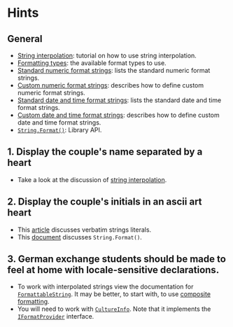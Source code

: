 # Hints

## General

- [String interpolation][string-interpolation]: tutorial on how to use string interpolation.
- [Formatting types][formatting-types]: the available format types to use.
- [Standard numeric format strings][standard-numeric-format-strings]: lists the standard numeric format strings.
- [Custom numeric format strings][custom-numeric-format-strings]: describes how to define custom numeric format strings.
- [Standard date and time format strings][standard-date-and-time-format-strings]: lists the standard date and time format strings.
- [Custom date and time format strings][custom-date-and-time-format-strings]: describes how to define custom date and time format strings.
- [`String.Format()`][string-format]: Library API.

## 1. Display the couple's name separated by a heart

- Take a look at the discussion of [string interpolation][string-interpolation].

## 2. Display the couple's initials in an ascii art heart

- This [article][verbatim-strings] discusses verbatim strings literals.
- This [document][string-format] discusses `String.Format()`.

## 3. German exchange students should be made to feel at home with locale-sensitive declarations.

- To work with interpolated strings view the documentation for [`FormattableString`][formattable-string]. It may be better, to start with, to use [composite formatting][composite-formatting].
- You will need to work with [`CultureInfo`][culture-info]. Note that it implements the [`IFormatProvider`][format-provider] interface.

[string-interpolation]: https://docs.microsoft.com/en-us/dotnet/csharp/tutorials/string-interpolation
[format-provider]: https://docs.microsoft.com/en-us/dotnet/api/system.iformatprovider
[custom-formatter]: https://docs.microsoft.com/en-us/dotnet/api/system.icustomformatter
[string-format]: https://docs.microsoft.com/en-us/dotnet/api/system.string.format
[verbatim-strings]: https://docs.microsoft.com/en-us/dotnet/csharp/programming-guide/strings/#regular-and-verbatim-string-literals
[culture-info]: https://docs.microsoft.com/en-us/dotnet/api/system.globalization.cultureinfo
[formattable-string]: https://docs.microsoft.com/en-us/dotnet/api/system.formattablestring
[formatting-types]: https://docs.microsoft.com/en-us/dotnet/standard/base-types/formatting-types
[standard-numeric-format-strings]: https://docs.microsoft.com/en-us/dotnet/standard/base-types/standard-numeric-format-strings
[custom-numeric-format-strings]: https://docs.microsoft.com/en-us/dotnet/standard/base-types/custom-numeric-format-strings
[standard-date-and-time-format-strings]: https://docs.microsoft.com/en-us/dotnet/standard/base-types/standard-date-and-time-format-strings
[custom-date-and-time-format-strings]: https://docs.microsoft.com/en-us/dotnet/standard/base-types/custom-date-and-time-format-strings
[composite-formatting]: https://docs.microsoft.com/en-us/dotnet/standard/base-types/composite-formatting